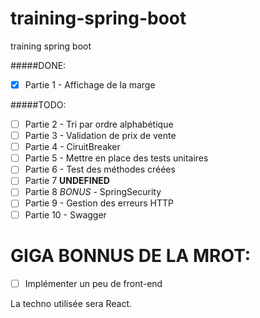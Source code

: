 # training-spring-boot
training spring boot 

#####DONE:
- [x] Partie 1 - Affichage de la marge

#####TODO:
- [ ] Partie 2 - Tri par ordre alphabétique
- [ ] Partie 3 - Validation de prix de vente
- [ ] Partie 4 - CiruitBreaker
- [ ] Partie 5 - Mettre en place des tests unitaires
- [ ] Partie 6 - Test des méthodes créées
- [ ] Partie 7 **UNDEFINED**
- [ ] Partie 8 *BONUS* - SpringSecurity
- [ ] Partie 9 - Gestion des erreurs HTTP
- [ ] Partie 10 - Swagger

# GIGA BONNUS DE LA MROT:
- [ ] Implémenter un peu de front-end

La techno utilisée sera React.